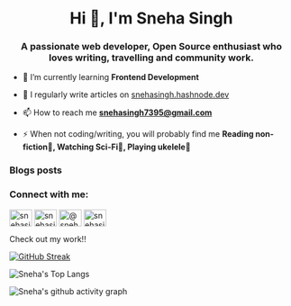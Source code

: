 <h1 align="center">Hi 👋, I'm Sneha Singh</h1>
<h3 align="center">A passionate web developer, Open Source enthusiast who loves writing, travelling and community work.</h3>


- 🌱 I’m currently learning **Frontend Development**

- 📝 I regularly write articles on [snehasingh.hashnode.dev](snehasingh.hashnode.dev)

- 📫 How to reach me **snehasingh7395@gmail.com**

- ⚡ When not coding/writing, you will probably find me **Reading non-fiction📖, Watching Sci-Fi🚀, Playing ukelele🎻**

### Blogs posts
<!-- BLOG-POST-LIST:START -->
<!-- BLOG-POST-LIST:END -->

<h3 align="left">Connect with me:</h3>
<p align="left">
<a href="https://twitter.com/snehasingh_27" target="blank"><img align="center" src="https://raw.githubusercontent.com/rahuldkjain/github-profile-readme-generator/master/src/images/icons/Social/twitter.svg" alt="snehasingh_27" height="30" width="40" /></a>
<a href="https://linkedin.com/in/snehasinghin" target="blank"><img align="center" src="https://raw.githubusercontent.com/rahuldkjain/github-profile-readme-generator/master/src/images/icons/Social/linked-in-alt.svg" alt="snehasinghin" height="30" width="40" /></a>
<a href="https://hashnode.com/@snehasingh277" target="blank"><img align="center" src="https://raw.githubusercontent.com/rahuldkjain/github-profile-readme-generator/master/src/images/icons/Social/hashnode.svg" alt="@snehasingh277" height="30" width="40" /></a>
<a href="https://www.leetcode.com/snehasingh_27" target="blank"><img align="center" src="https://raw.githubusercontent.com/rahuldkjain/github-profile-readme-generator/master/src/images/icons/Social/leet-code.svg" alt="snehasingh_27" height="30" width="40" /></a>

</p>



Check out my work!!

[![GitHub Streak](http://github-readme-streak-stats.herokuapp.com?user=snehaio&theme=radical)](https://git.io/streak-stats)

![Sneha's Top Langs](https://github-readme-stats.vercel.app/api/top-langs/?username=snehaio&layout=compact&theme=radical)

![Sneha's github activity graph](https://github-readme-activity-graph.vercel.app/graph?username=snehaio&bg_color=17092e&color=9e4c98&line=ff428e&point=a8ffef&area=true&hide_border=true)



